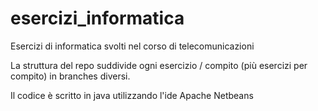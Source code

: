 # esercizi_informatica
Esercizi di informatica svolti nel corso di telecomunicazioni

La struttura del repo suddivide ogni esercizio / compito (più esercizi per compito) in branches diversi.

Il codice è scritto in java utilizzando l'ide Apache Netbeans
